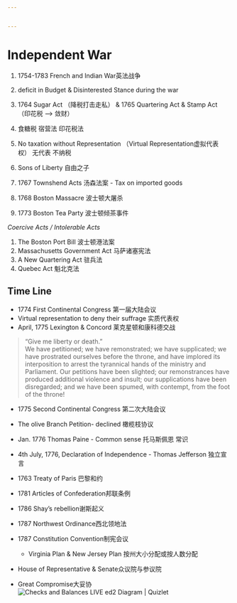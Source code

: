 ```yaml
---


---
```


<h1 id="independent-war">Independent War</h1>
<ol>
<li>
<p>1754-1783 French and Indian War英法战争</p>
</li>
<li>
<p>deficit in Budget &amp; Disinterested Stance during the war</p>
</li>
<li>
<p>1764 Sugar Act （降税打击走私） &amp; 1765 Quartering Act &amp; Stamp Act （印花税 ——&gt; 敛财）</p>
</li>
<li>
<p>食糖税 宿营法 印花税法</p>
</li>
<li>
<p>No taxation without Representation （Virtual Representation虚拟代表权） 无代表 不纳税</p>
</li>
<li>
<p>Sons of Liberty 自由之子</p>
</li>
<li>
<p>1767 Townshend Acts 汤森法案  - Tax on imported goods</p>
</li>
<li>
<p>1768 Boston Massacre 波士顿大屠杀</p>
</li>
<li>
<p>1773 Boston Tea Party 波士顿倾茶事件</p>
</li>
</ol>
<p><em>Coercive Acts / Intolerable Acts</em></p>
<ol>
<li>The Boston Port Bill 波士顿港法案</li>
<li>Massachusetts Government Act 马萨诸塞宪法</li>
<li>A New Quartering Act 驻兵法</li>
<li>Quebec Act 魁北克法</li>
</ol>
<h2 id="time-line">Time Line</h2>
<ul>
<li>1774 First Continental Congress 第一届大陆会议</li>
<li>Virtual representation to deny their suffrage 实质代表权</li>
<li>April, 1775 Lexington &amp; Concord 莱克星顿和康科德交战</li>
</ul>
<blockquote>
<p>“Give me liberty or death.”<br>
We have petitioned; we have remonstrated; we have supplicated; we have prostrated ourselves before the throne, and have implored its interposition to arrest the tyrannical hands of the ministry and Parliament. Our petitions have been slighted; our remonstrances have produced additional violence and insult; our supplications have been disregarded; and we have been spumed, with contempt, from the foot of the throne!</p>
</blockquote>
<ul>
<li>
<p>1775 Second Continental Congress 第二次大陆会议</p>
</li>
<li>
<p>The olive Branch Petition- declined 橄榄枝协议</p>
</li>
<li>
<p>Jan. 1776 Thomas Paine - Common sense 托马斯佩恩 常识</p>
</li>
<li>
<p>4th July, 1776, Declaration of Independence -  Thomas Jefferson 独立宣言</p>
</li>
<li>
<p>1763 Treaty of Paris 巴黎和约</p>
</li>
<li>
<p>1781 Articles of Confederation邦联条例</p>
</li>
<li>
<p>1786 Shay’s rebellion谢斯起义</p>
</li>
<li>
<p>1787 Northwest  Ordinance西北领地法</p>
</li>
<li>
<p>1787 Constitution Convention制宪会议</p>
<ul>
<li>Virginia Plan &amp; New Jersey Plan 按州大小分配或按人数分配</li>
</ul>
</li>
<li>
<p>House of Representative &amp; Senate众议院与参议院</p>
</li>
<li>
<p>Great Compromise大妥协<br>
<img src="https://o.quizlet.com/evDM3tk0b3AsJfEmYUuLOQ_b.png" alt="Checks and Balances LIVE ed2 Diagram | Quizlet"></p>
</li>
</ul>

